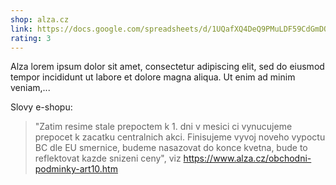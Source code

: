 ```yaml
---
shop: alza.cz
link: https://docs.google.com/spreadsheets/d/1UQafXQ4DeQ9PMuLDF59CdGmDQ-qSfH9LMq6ON6h_wsU
rating: 3
---
```


Alza lorem ipsum dolor sit amet, consectetur adipiscing elit, sed do eiusmod tempor incididunt ut labore et dolore magna aliqua. Ut enim ad minim veniam,...

Slovy e-shopu:

> "Zatim resime stale prepoctem k 1. dni v mesici ci vynucujeme prepocet k zacatku centralnich akci.
Finisujeme vyvoj noveho vypoctu BC dle EU smernice, budeme nasazovat do konce kvetna, bude to reflektovat kazde snizeni ceny", viz https://www.alza.cz/obchodni-podminky-art10.htm

